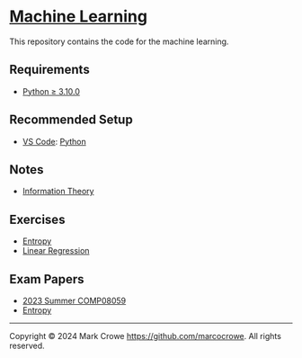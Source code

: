 
# [Machine Learning](https://github.com/marcocrowe/learn-machine-learning "Machine Learning")

This repository contains the code for the machine learning.

## Requirements

- [Python &GreaterEqual; 3.10.0](https://www.python.org/downloads/)

## Recommended Setup

- [VS Code](https://code.visualstudio.com/): [Python](https://code.visualstudio.com/docs/languages/python)

## Notes

- [Information Theory](information-theory.md "Information Theory")

## Exercises

- [Entropy](entropy-lab-question.md "Entropy")
- [Linear Regression](linear-regression.ipynb "Linear Regression")

## Exam Papers

- [2023 Summer COMP08059](exam-papers/exam-2023-summer-comp08059.md "2023 Summer COMP08059")
- [Entropy](entropy-exam-questions.ipynb "Entropy")

---

Copyright &copy; 2024 Mark Crowe <https://github.com/marcocrowe>. All rights reserved.

